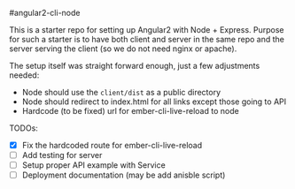 #angular2-cli-node

This is a starter repo for setting up Angular2 with Node + Express. Purpose for such a starter is to have both client and server in the same repo and the server serving the client (so we do not need nginx or apache).

The setup itself was straight forward enough, just a few adjustments needed:
- Node should use the `client/dist` as a public directory
- Node should redirect to index.html for all links except those going to API
- Hardcode (to be fixed) url for ember-cli-live-reload to node

TODOs:
- [x] Fix the hardcoded route for ember-cli-live-reload
- [ ] Add testing for server
- [ ] Setup proper API example with Service
- [ ] Deployment documentation (may be add anisble script)
